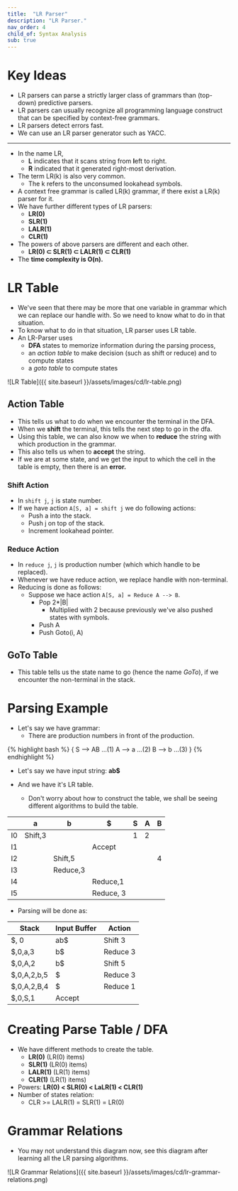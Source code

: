 ```yaml
---
title:  "LR Parser"
description: "LR Parser."
nav_order: 4
child_of: Syntax Analysis
sub: true
---
```


# Key Ideas

- LR parsers can parse a strictly larger class of grammars than (top-down) predictive parsers.
- LR parsers can usually recognize all programming language construct that can be specified by context-free grammars.
- LR parsers detect errors fast.
- We can use an LR parser generator such as YACC.

***

- In the name LR,
    - **L** indicates that it scans string from **l**eft to right.
    - **R** indicated that it generated right-most derivation.
- The term LR(k) is also very common.
  - The k refers to the unconsumed lookahead symbols.
- A context free grammar is called LR(k) grammar, if there exist a LR(k) parser for it.
- We have further different types of LR parsers:
  - **LR(0)**
  - **SLR(1)**
  - **LALR(1)**
  - **CLR(1)**
- The powers of above parsers are different and each other.
  - **LR(0) ⊂ SLR(1) ⊂ LALR(1) ⊂ CLR(1)**
- The **time complexity is O(n).**

# LR Table

- We've seen that there may be more that one variable in grammar which we can replace our handle with. So we need to know what to do in that situation.
- To know what to do in that situation, LR parser uses LR table.    
- An LR-Parser uses
    - **DFA** states to memorize information during the parsing process,
    - an *action table* to make decision (such as shift or reduce) and to compute states
    - a *goto table* to compute states

![LR Table]({{ site.baseurl }}/assets/images/cd/lr-table.png)

## Action Table

- This tells us what to do when we encounter the terminal in the DFA.
- When we **shift** the terminal, this tells the next step to go in the dfa.
- Using this table, we can also know we when to **reduce** the string with which production in the grammar.
- This also tells us when to **accept** the string.
- If we are at some state, and we get the input to which the cell in the table is empty, then there is an **error.**

### Shift Action

- In `shift j`, `j` is state number.
- If we have action `A[S, a] = shift j` we do following actions:
    - Push a into the stack.
    - Push j on top of the stack.
    - Increment lookahead pointer.

### Reduce Action

- In `reduce j`, `j` is production number (which which handle to be replaced).
- Whenever we have reduce action, we replace handle with non-terminal.
- Reducing is done as follows:
    - Suppose we hace action `A[S, a] = Reduce A --> B`.
        - Pop 2*\|B\|
            - Multiplied with 2 because previously we've also pushed states with symbols.
        - Push A
        - Push Goto(i, A) 

## GoTo Table

- This table tells us the state name to go (hence the name *GoTo*), if we encounter the non-terminal in the stack.

# Parsing Example

- Let's say we have grammar:
    - There are production numbers in front of the production.

{% highlight bash %}
{ 
    S --> AB ...(1)
    A --> a  ...(2)
    B --> b  ...(3)
}
{% endhighlight %}

- Let's say we have input string: **ab$**

- And we have it's LR table.
    - Don't worry about how to construct the table, we shall be seeing different algorithms to build the table.

||a|b|$|S|A|B|
|-|-|-|-|-|-|-|
|I0|Shift,3|||1|2||
|I1|||Accept||||
|I2||Shift,5||||4|
|I3||Reduce,3|||||
|I4|||Reduce,1||||
|I5|||Reduce, 3||||

- Parsing will be done as:

|Stack|Input Buffer|Action|
|-|-|-|
|$, 0|ab$|Shift 3|
|$,0,a,3|b$|Reduce 3|
|$,0,A,2|b$|Shift 5|
|$,0,A,2,b,5|$|Reduce 3|
|$,0,A,2,B,4|$|Reduce 1|
|$,0,S,1|Accept|

# Creating Parse Table / DFA

- We have different methods to create the table.
    - **LR(0)** (LR(0) items)
    - **SLR(1)** (LR(0) items)
    - **LALR(1)** (LR(1) items)
    - **CLR(1)** (LR(1) items)
- Powers: **LR(0) < SLR(0) < LaLR(1) < CLR(1)**
- Number of states relation:
    - CLR >= LALR(1) = SLR(1) = LR(0)

# Grammar Relations

- You may not understand this diagram now, see this diagram after learning all the LR parsing algorithms.

![LR Grammar Relations]({{ site.baseurl }}/assets/images/cd/lr-grammar-relations.png)


